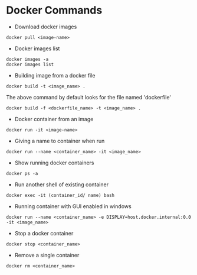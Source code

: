 # Docker Commands

- Download docker images
```
docker pull <image-name>
```
- Docker images list
```
docker images -a 
docker images list
```
- Building image from a docker file
```
docker build -t <image_name> .
```
The above command by default looks for the file named 'dockerfile'
```
docker build -f <dockerfile_name> -t <image_name> .
```
- Docker container from an image
```
docker run -it <image-name>
```
- Giving a name to container when run
```
docker run --name <container_name> -it <image_name>
```
- Show running docker containers
```
docker ps -a
```
- Run another shell of existing container
```
docker exec -it (container_id/ name) bash
```
- Running container with  GUI enabled in windows
```
docker run --name <container_name> -e DISPLAY=host.docker.internal:0.0 -it <image_name>
```
- Stop a docker container
```
docker stop <container_name>
```
- Remove a single container
```
docker rm <container_name>
```
